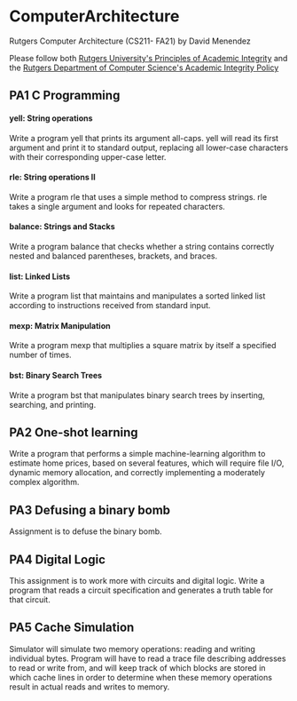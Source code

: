 # ComputerArchitecture

Rutgers Computer Architecture (CS211- FA21) by David Menendez

Please follow both [Rutgers University's Principles of Academic Integrity](http://academicintegrity.rutgers.edu) and the [Rutgers Department of Computer Science's Academic Integrity Policy](https://www.cs.rutgers.edu/academics/undergraduate/academic-integrity-policy)

## PA1 C Programming
#### yell: String operations
Write a program yell that prints its argument all-caps. yell will read its first argument and print
it to standard output, replacing all lower-case characters with their corresponding upper-case letter.
#### rle: String operations II
Write a program rle that uses a simple method to compress strings. rle takes a single argument
and looks for repeated characters.
#### balance: Strings and Stacks
Write a program balance that checks whether a string contains correctly nested and balanced
parentheses, brackets, and braces.
#### list: Linked Lists
Write a program list that maintains and manipulates a sorted linked list according to instructions received from standard input.
#### mexp: Matrix Manipulation
Write a program mexp that multiplies a square matrix by itself a specified number of times.
#### bst: Binary Search Trees
Write a program bst that manipulates binary search trees by inserting, searching, and printing.

## PA2 One-shot learning
Write a program that performs a simple machine-learning algorithm to estimate home prices, based on several features, which will require file I/O, dynamic memory allocation, and correctly implementing a moderately complex algorithm.

## PA3 Defusing a binary bomb
Assignment is to defuse the binary bomb.

## PA4 Digital Logic
This assignment is to work more with circuits and digital logic. Write a program that reads a circuit specification and generates a truth
table for that circuit. 

## PA5 Cache Simulation
Simulator will simulate two memory operations: reading and writing individual bytes.
Program will have to read a trace file describing addresses to read or write from, and will keep track of
which blocks are stored in which cache lines in order to determine when these memory operations
result in actual reads and writes to memory.
